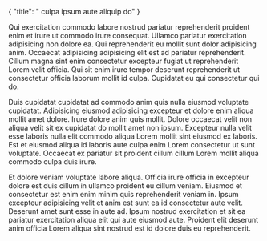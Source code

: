 {
  "title": " culpa ipsum aute aliquip do"
}

Qui exercitation commodo labore nostrud pariatur reprehenderit proident enim et irure ut commodo irure consequat. Ullamco pariatur exercitation adipisicing non dolore ea. Qui reprehenderit eu mollit sunt dolor adipisicing anim. Occaecat adipisicing adipisicing elit est ad pariatur reprehenderit. Cillum magna sint enim consectetur excepteur fugiat ut reprehenderit Lorem velit officia. Qui sit enim irure tempor deserunt reprehenderit ut consectetur officia laborum mollit id culpa. Cupidatat eu qui consectetur qui do.

Duis cupidatat cupidatat ad commodo anim quis nulla eiusmod voluptate cupidatat. Adipisicing eiusmod adipisicing excepteur et dolore enim aliqua mollit amet dolore. Irure dolore anim quis mollit. Dolore occaecat velit non aliqua velit sit ex cupidatat do mollit amet non ipsum. Excepteur nulla velit esse laboris nulla elit commodo aliqua Lorem mollit sint eiusmod ex laboris. Est et eiusmod aliqua id laboris aute culpa enim Lorem consectetur ut sunt voluptate. Occaecat ex pariatur sit proident cillum cillum Lorem mollit aliqua commodo culpa duis irure.

Et dolore veniam voluptate labore aliqua. Officia irure officia in excepteur dolore est duis cillum in ullamco proident eu cillum veniam. Eiusmod et consectetur est enim enim minim quis reprehenderit veniam in. Ipsum excepteur adipisicing velit et anim est sunt ea id consectetur aute velit. Deserunt amet sunt esse in aute ad. Ipsum nostrud exercitation et sit ea pariatur exercitation aliqua elit qui aute eiusmod aute. Proident elit deserunt anim officia Lorem aliqua sint nostrud est id dolore duis eu reprehenderit.